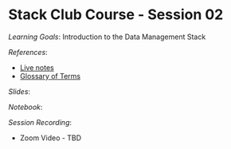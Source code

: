 # Stack Club Course - Session 02

*Learning Goals*: Introduction to the Data Management Stack

*References*:
* [Live notes](https://docs.google.com/document/d/10MLuWOOMNy5SPixbFI15u5iWdrZ1aIL_ywy66pHTCIY)
* [Glossary of Terms](https://docs.google.com/document/d/1KBQadu99tV5VnFUbPKq4iqKEdgtBTCF1RJNWtXM_mF0)

*Slides*:

*Notebook*:

*Session Recording*:
* Zoom Video - TBD
